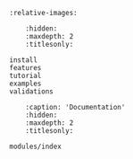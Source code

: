 ```{include} home.md
:relative-images:
```

```{toctree}
    :hidden:
    :maxdepth: 2
    :titlesonly:

install
features
tutorial
examples
validations
```

```{toctree}
    :caption: 'Documentation'
    :hidden:
    :maxdepth: 2
    :titlesonly:

modules/index
```